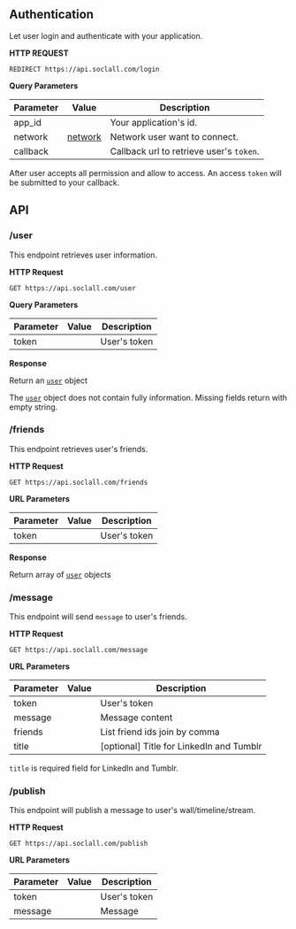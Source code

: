 ## Authentication

Let user login and authenticate with your application.

__HTTP REQUEST__

`REDIRECT https://api.soclall.com/login`

__Query Parameters__

Parameter | Value | Description
--------- | ------- | -----------
app_id | | Your application's id.
network | [network](#networks) | Network user want to connect.
callback | | Callback url to retrieve user's `token`.

<aside class="soclall-success"><i class="fa fa-check-circle"></i> After user accepts all permission and allow to access. An access <code>token</code> will be submitted to your callback.</aside>

## API

### /user

This endpoint retrieves user information.

__HTTP Request__

`GET https://api.soclall.com/user`

__Query Parameters__

Parameter | Value | Description
--------- | ------- | -----------
token |  | User's token

__Response__

Return an [`user`](user-object.md) object

<aside><i class="fa fa-info-circle"></i> The <a href="../user-object/"><code>user</code></a> object does not contain fully information. Missing fields return with empty string.</aside>

### /friends

This endpoint retrieves user's friends.

__HTTP Request__

`GET https://api.soclall.com/friends`

__URL Parameters__

Parameter | Value | Description
--------- | ------- | -----------
token |  | User's token

__Response__

Return array of [`user`](user-object.md) objects

### /message

This endpoint will send `message` to user's friends.

__HTTP Request__

`GET https://api.soclall.com/message`

__URL Parameters__

Parameter | Value | Description
--------- | ------- | -----------
token | | User's token
message | | Message content
friends | | List friend ids join by comma
title | | [optional] Title for LinkedIn and Tumblr

<aside class="soclall-warning"><i class="fa fa-exclamation-circle"></i> <code>title</code> is required field for LinkedIn and Tumblr.</aside>

### /publish

This endpoint will publish a message to user's wall/timeline/stream.

__HTTP Request__

`GET https://api.soclall.com/publish`

__URL Parameters__

Parameter | Value | Description
--------- | ------- | -----------
token | | User's token
message | | Message 